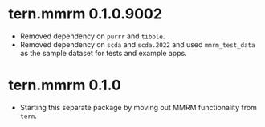 # tern.mmrm 0.1.0.9002

* Removed dependency on `purrr` and `tibble`.
* Removed dependency on `scda` and `scda.2022` and used `mmrm_test_data` as the sample dataset for tests and example apps.

# tern.mmrm 0.1.0

* Starting this separate package by moving out MMRM functionality from `tern`.
